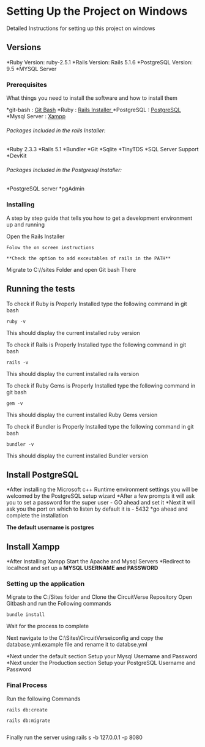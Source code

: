 # Setting Up the Project on Windows

Detailed Instructions for setting up this project on windows

## Versions

*Ruby Version: ruby-2.5.1
*Rails Version: Rails 5.1.6
*PostgreSQL Version: 9.5
*MYSQL Server

### Prerequisites

What things you need to install the software and how to install them

*git-bash : [Git Bash](https://git-scm.com/)
*Ruby  :    [Rails Installer ](https://s3.amazonaws.com/railsinstaller/Windows/railsinstaller-3.4.0.exe)
*PostgreSQL : [PostgreSQL](https://www.enterprisedb.com/downloads/postgres-postgresql-downloads)
*Mysql Server : [Xampp](https://www.apachefriends.org/download.html)

###### Packages Included in the rails Installer:

*Ruby 2.3.3
*Rails 5.1
*Bundler
*Git
*Sqlite
*TinyTDS
*SQL Server Support
*DevKit

###### Packages Included in the Postgresql Installer:

*PostgreSQL server
*pgAdmin

### Installing

A step by step guide that tells you how to get a development environment up and  running

Open the Rails Installer

```
Folow the on screen instructions

**Check the option to add exceutables of rails in the PATH**

```

Migrate to C://sites Folder
and open Git bash There


## Running the tests

To check if Ruby is Properly Installed type the following command in git bash

```
ruby -v

```
This should display the current installed ruby version


To check if Rails is Properly Installed type the following command in git bash

```
rails -v

```
This should display the current installed rails version


To check if  Ruby Gems is Properly Installed type the following command in git bash

```
gem -v

```
This should display the current installed Ruby Gems version

To check if  Bundler is Properly Installed type the following command in git bash

```
bundler -v

```
This should display the current installed Bundler version




## Install PostgreSQL

*After installing the Microsoft c++ Runtime environment settings you will be welcomed by the PostgreSQL setup wizard
*After a few prompts it will ask you to set a password for the super user - GO ahead and set it
*Next it will ask you the port on which to listen by default it is - 5432
*go ahead and complete the installation

**The default username is postgres**


## Install Xampp 

*After Installing Xampp Start the Apache and Mysql Servers
*Redirect to localhost and set up a **MYSQL USERNAME and PASSWORD**


### Setting up the application

Migrate to the C:/Sites folder and Clone the CircuitVerse Repository
Open Gitbash and run the Following commands

```
bundle install

```
Wait for the process to complete

Next navigate to the C:\Sites\CircuitVerse\config and copy the database.yml.example file and rename it to databse.yml

*Next under the default section Setup your Mysql Username and Password
*Next under the Production  section Setup your PostgreSQL Username and Password

### Final Process

Run the following Commands

```
rails db:create

rails db:migrate


```
Finally run the server using  rails s -b 127.0.0.1 -p 8080
